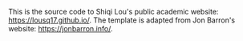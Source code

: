 This is the source code to Shiqi Lou's public academic website: https://lousq17.github.io/. The template is adapted from Jon Barron's website: https://jonbarron.info/.